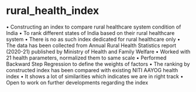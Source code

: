 # rural_health_index
• Constructing an index to compare rural healthcare system condition of India
• To rank different states of India based on their rural healthcare system
• There is no as such index dedicated for rural healthcare only
• The data has been collected from Annual Rural Health Statistics report (2020-21) published by Ministry 
of Health and Family Welfare
• Worked with 21 health parameters, normalized them to same scale
• Performed Backward Step Regression to define the weights of factors
• The ranking by constructed index has been compared with existing NITI AAYOG health index
• It shows a lot of similarities which indicates we are in right track
• Open to work on further developments regarding the index

